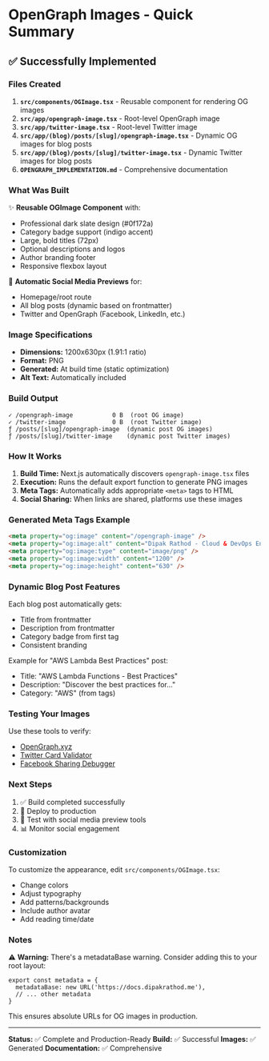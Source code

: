 # OpenGraph Images - Quick Summary

## ✅ Successfully Implemented

### Files Created

1. **`src/components/OGImage.tsx`** - Reusable component for rendering OG images
2. **`src/app/opengraph-image.tsx`** - Root-level OpenGraph image
3. **`src/app/twitter-image.tsx`** - Root-level Twitter image
4. **`src/app/(blog)/posts/[slug]/opengraph-image.tsx`** - Dynamic OG images for blog posts
5. **`src/app/(blog)/posts/[slug]/twitter-image.tsx`** - Dynamic Twitter images for blog posts
6. **`OPENGRAPH_IMPLEMENTATION.md`** - Comprehensive documentation

### What Was Built

✨ **Reusable OGImage Component** with:
- Professional dark slate design (#0f172a)
- Category badge support (indigo accent)
- Large, bold titles (72px)
- Optional descriptions and logos
- Author branding footer
- Responsive flexbox layout

📱 **Automatic Social Media Previews** for:
- Homepage/root route
- All blog posts (dynamic based on frontmatter)
- Twitter and OpenGraph (Facebook, LinkedIn, etc.)

### Image Specifications

- **Dimensions:** 1200x630px (1.91:1 ratio)
- **Format:** PNG
- **Generated:** At build time (static optimization)
- **Alt Text:** Automatically included

### Build Output

```
✓ /opengraph-image           0 B  (root OG image)
✓ /twitter-image             0 B  (root Twitter image)
ƒ /posts/[slug]/opengraph-image  (dynamic post OG images)
ƒ /posts/[slug]/twitter-image    (dynamic post Twitter images)
```

### How It Works

1. **Build Time:** Next.js automatically discovers `opengraph-image.tsx` files
2. **Execution:** Runs the default export function to generate PNG images
3. **Meta Tags:** Automatically adds appropriate `<meta>` tags to HTML
4. **Social Sharing:** When links are shared, platforms use these images

### Generated Meta Tags Example

```html
<meta property="og:image" content="/opengraph-image" />
<meta property="og:image:alt" content="Dipak Rathod - Cloud & DevOps Engineer" />
<meta property="og:image:type" content="image/png" />
<meta property="og:image:width" content="1200" />
<meta property="og:image:height" content="630" />
```

### Dynamic Blog Post Features

Each blog post automatically gets:
- Title from frontmatter
- Description from frontmatter
- Category badge from first tag
- Consistent branding

Example for "AWS Lambda Best Practices" post:
- Title: "AWS Lambda Functions - Best Practices"
- Description: "Discover the best practices for..."
- Category: "AWS" (from tags)

### Testing Your Images

Use these tools to verify:
- [OpenGraph.xyz](https://www.opengraph.xyz/)
- [Twitter Card Validator](https://cards-dev.twitter.com/validator)
- [Facebook Sharing Debugger](https://developers.facebook.com/tools/debug/)

### Next Steps

1. ✅ Build completed successfully
2. 🚀 Deploy to production
3. 🧪 Test with social media preview tools
4. 📊 Monitor social engagement

### Customization

To customize the appearance, edit `src/components/OGImage.tsx`:
- Change colors
- Adjust typography
- Add patterns/backgrounds
- Include author avatar
- Add reading time/date

### Notes

⚠️ **Warning:** There's a metadataBase warning. Consider adding this to your root layout:

```tsx
export const metadata = {
  metadataBase: new URL('https://docs.dipakrathod.me'),
  // ... other metadata
}
```

This ensures absolute URLs for OG images in production.

---

**Status:** ✅ Complete and Production-Ready
**Build:** ✅ Successful
**Images:** ✅ Generated
**Documentation:** ✅ Comprehensive

